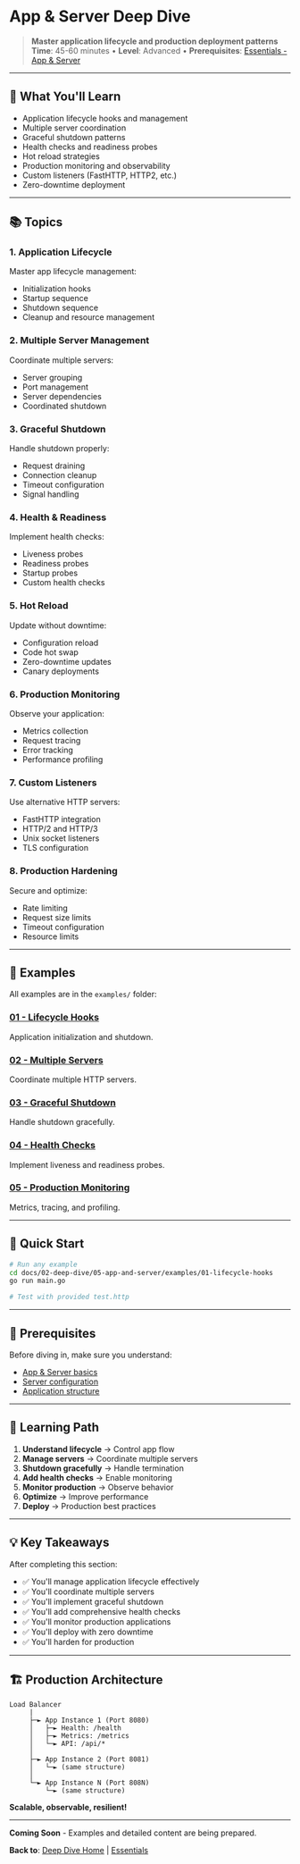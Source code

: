 # App & Server Deep Dive

> **Master application lifecycle and production deployment patterns**  
> **Time**: 45-60 minutes • **Level**: Advanced • **Prerequisites**: [Essentials - App & Server](../../01-essentials/05-app-and-server/)

---

## 🎯 What You'll Learn

- Application lifecycle hooks and management
- Multiple server coordination
- Graceful shutdown patterns
- Health checks and readiness probes
- Hot reload strategies
- Production monitoring and observability
- Custom listeners (FastHTTP, HTTP2, etc.)
- Zero-downtime deployment

---

## 📚 Topics

### 1. Application Lifecycle
Master app lifecycle management:
- Initialization hooks
- Startup sequence
- Shutdown sequence
- Cleanup and resource management

### 2. Multiple Server Management
Coordinate multiple servers:
- Server grouping
- Port management
- Server dependencies
- Coordinated shutdown

### 3. Graceful Shutdown
Handle shutdown properly:
- Request draining
- Connection cleanup
- Timeout configuration
- Signal handling

### 4. Health & Readiness
Implement health checks:
- Liveness probes
- Readiness probes
- Startup probes
- Custom health checks

### 5. Hot Reload
Update without downtime:
- Configuration reload
- Code hot swap
- Zero-downtime updates
- Canary deployments

### 6. Production Monitoring
Observe your application:
- Metrics collection
- Request tracing
- Error tracking
- Performance profiling

### 7. Custom Listeners
Use alternative HTTP servers:
- FastHTTP integration
- HTTP/2 and HTTP/3
- Unix socket listeners
- TLS configuration

### 8. Production Hardening
Secure and optimize:
- Rate limiting
- Request size limits
- Timeout configuration
- Resource limits

---

## 📂 Examples

All examples are in the `examples/` folder:

### [01 - Lifecycle Hooks](examples/01-lifecycle-hooks/)
Application initialization and shutdown.

### [02 - Multiple Servers](examples/02-multiple-servers/)
Coordinate multiple HTTP servers.

### [03 - Graceful Shutdown](examples/03-graceful-shutdown/)
Handle shutdown gracefully.

### [04 - Health Checks](examples/04-health-checks/)
Implement liveness and readiness probes.

### [05 - Production Monitoring](examples/05-production-monitoring/)
Metrics, tracing, and profiling.

---

## 🚀 Quick Start

```bash
# Run any example
cd docs/02-deep-dive/05-app-and-server/examples/01-lifecycle-hooks
go run main.go

# Test with provided test.http
```

---

## 📖 Prerequisites

Before diving in, make sure you understand:
- [App & Server basics](../../01-essentials/05-app-and-server/)
- [Server configuration](../../01-essentials/05-app-and-server/#server)
- [Application structure](../../01-essentials/05-app-and-server/#app)

---

## 🎯 Learning Path

1. **Understand lifecycle** → Control app flow
2. **Manage servers** → Coordinate multiple servers
3. **Shutdown gracefully** → Handle termination
4. **Add health checks** → Enable monitoring
5. **Monitor production** → Observe behavior
6. **Optimize** → Improve performance
7. **Deploy** → Production best practices

---

## 💡 Key Takeaways

After completing this section:
- ✅ You'll manage application lifecycle effectively
- ✅ You'll coordinate multiple servers
- ✅ You'll implement graceful shutdown
- ✅ You'll add comprehensive health checks
- ✅ You'll monitor production applications
- ✅ You'll deploy with zero downtime
- ✅ You'll harden for production

---

## 🏗️ Production Architecture

```
Load Balancer
     |
     ├─► App Instance 1 (Port 8080)
     │   ├─► Health: /health
     │   ├─► Metrics: /metrics
     │   └─► API: /api/*
     │
     ├─► App Instance 2 (Port 8081)
     │   └─► (same structure)
     │
     └─► App Instance N (Port 808N)
         └─► (same structure)
```

**Scalable, observable, resilient!**

---

**Coming Soon** - Examples and detailed content are being prepared.

**Back to**: [Deep Dive Home](../) | [Essentials](../../01-essentials/)
